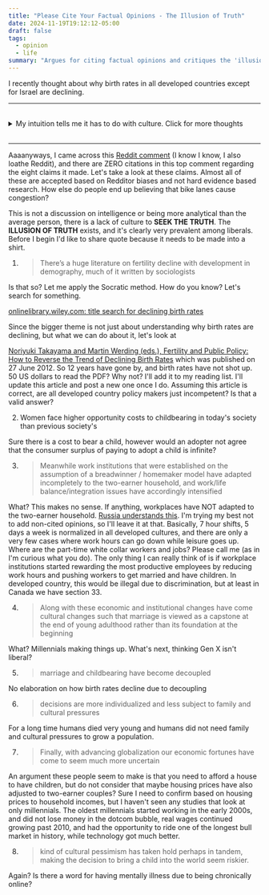 ```yaml
---
title: "Please Cite Your Factual Opinions - The Illusion of Truth"
date: 2024-11-19T19:12:12-05:00
draft: false
tags:
  - opinion
  - life
summary: "Argues for citing factual opinions and critiques the 'illusion of truth' online, using declining birth rates as an example."
---
```


I recently thought about why birth rates in all developed countries except for Israel are declining.

<hr>
<br>

<details><summary>My intuition tells me it has to do with culture. Click for more thoughts</summary>

I believe this because in Israel there is a strong culture of having children, going as far as to [extract semen from dead soldiers](https://www.haaretz.com/israel-news/2023-11-09/ty-article-magazine/.premium/we-operate-24-7-the-race-to-preserve-israeli-soldiers-sperm/0000018b-af34-dea2-a9bf-ffbee1470000). Let's not discuss the morals of this as it's clear in every society that exceptions are made for rules that would be considered wrong in other situations. Examples: for COVID-19 vaccines, the health of the population is more important than bodily rights; In several US states, the right to be born is more important than the right of both bodily autonomy and even property rights (i.e. [the right to remove a trespasser even if the trespasser is deceased](/posts/abortion-simplified)); In the Israeli case, population growth is more important than bodily autonomy.
</details>

<br>
<hr>

Aaaanyways, I came across this [Reddit comment](https://www.reddit.com/r/sociology/comments/1anl3py/comment/kpts26j/) (I know I know, I also loathe Reddit), and there are ZERO citations in this top comment regarding the eight claims it made. Let's take a look at these claims. Almost all of these are accepted based on Redditor biases and not hard evidence based research. How else do people end up believing that bike lanes cause congestion?

This is not a discussion on intelligence or being more analytical than the average person, there is a lack of culture to **SEEK THE TRUTH**. The **ILLUSION OF TRUTH** exists, and it's clearly very prevalent among liberals. Before I begin I'd like to share quote because it needs to be made into a shirt.



1. > There’s a huge literature on fertility decline with development in demography, much of it written by sociologists

Is that so? Let me apply the Socratic method. How do you know? Let's search for something.

[onlinelibrary.wiley.com: title search for declining birth rates](https://onlinelibrary.wiley.com/action/doSearch?field1=Title&text1=declining+birth+rates&publication=&Ppub=)

Since the bigger theme is not just about understanding why birth rates are declining, but what we can do about it, let's look at

[Noriyuki Takayama and Martin Werding (eds.), Fertility and Public Policy: How to Reverse the Trend of Declining Birth Rates](https://onlinelibrary.wiley.com/doi/10.1111/j.1728-4457.2012.00506.x) which was published on 27 June 2012. So 12 years have gone by, and birth rates have not shot up. 50 US dollars to read the PDF? Why not? I'll add it to my reading list. I'll update this article and post a new one once I do. Assuming this article is correct, are all developed country policy makers just incompetent? Is that a valid answer?

2. Women face higher opportunity costs to childbearing in today's society than previous society's

Sure there is a cost to bear a child, however would an adopter not agree that the consumer surplus of paying to adopt a child is infinite?

3. > Meanwhile work institutions that were established on the assumption of a breadwinner / homemaker model have adapted incompletely to the two-earner household, and work/life balance/integration issues have accordingly intensified

What? This makes no sense. If anything, workplaces have NOT adapted to the two-earner household. [Russia understands this](https://www.newsweek.com/russians-told-make-babies-work-breaks-1954429). I'm trying my best not to add non-cited opinions, so I'll leave it at that. Basically, 7 hour shifts, 5 days a week is normalized in all developed cultures, and there are only a very few cases where work hours can go down while leisure goes up. Where are the part-time white collar workers and jobs? Please call me (as in I'm curious what you do). The only thing I can really think of is if workplace institutions started rewarding the most productive employees by reducing work hours and pushing workers to get married and have children. In developed country, this would be illegal due to discrimination, but at least in Canada we have section 33.

4. > Along with these economic and institutional changes have come cultural changes such that marriage is viewed as a capstone at the end of young adulthood rather than its foundation at the beginning

What? Millennials making things up. What's next, thinking Gen X isn't liberal?

5. > marriage and childbearing have become decoupled

No elaboration on how birth rates decline due to decoupling

6. > decisions are more individualized and less subject to family and cultural pressures

For a long time humans died very young and humans did not need family and cultural pressures to grow a population.

7. > Finally, with advancing globalization our economic fortunes have come to seem much more uncertain

An argument these people seem to make is that you need to afford a house to have children, but do not consider that maybe housing prices have also adjusted to two-earner couples? Sure I need to confirm based on housing prices to household incomes, but I haven't seen any studies that look at only millennials. The oldest millennials started working in the early 2000s, and did not lose money in the dotcom bubble, real wages continued growing past 2010, and had the opportunity to ride one of the longest bull market in history, while technology got much better.

8. > kind of cultural pessimism has taken hold perhaps in tandem, making the decision to bring a child into the world seem riskier.

Again? Is there a word for having mentally illness due to being chronically online?
